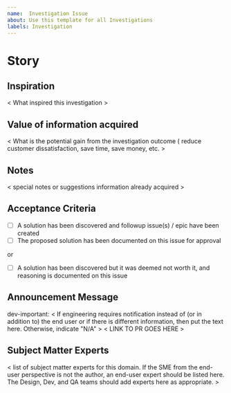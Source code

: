 ```yaml
---
name:  Investigation Issue
about: Use this template for all Investigations
labels: Investigation
---
```


# Story
## Inspiration
< What inspired this investigation >

## Value of information acquired
< What is the potential gain from the investigation outcome ( reduce customer dissatisfaction, save time, save money, etc. >

## Notes
< special notes or suggestions information already acquired > 

## Acceptance Criteria
- [ ] A solution has been discovered and followup issue(s) / epic have been created
- [ ] The proposed solution has been documented on this issue for approval

or

- [ ] A solution has been discovered but it was deemed not worth it, and reasoning is documented on this issue

## Announcement Message
dev-important: < If engineering requires notification instead of (or in addition to) the end user or if there is different information, then put the text here. Otherwise, indicate "N/A" >
< LINK TO PR GOES HERE >

## Subject Matter Experts
< list of subject matter experts for this domain. If the SME from the end-user perspective is not the author, an end-user expert should be listed here. The Design, Dev, and QA teams should add experts here as appropriate. >
